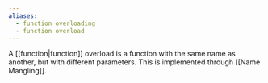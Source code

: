 ```yaml
---
aliases:
  - function overloading
  - function overload
---
```

A [[function|function]] overload is a function with the same name as another, but with different parameters.
This is implemented through [[Name Mangling]].